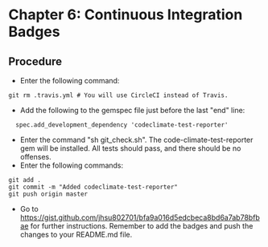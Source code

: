 # Chapter 6: Continuous Integration Badges

## Procedure
* Enter the following command:
```
git rm .travis.yml # You will use CircleCI instead of Travis.
```
* Add the following to the gemspec file just before the last "end" line:
```
  spec.add_development_dependency 'codeclimate-test-reporter'
```
* Enter the command "sh git_check.sh".  The code-climate-test-reporter gem will be installed.  All tests should pass, and there should be no offenses.
* Enter the following commands:
```
git add .
git commit -m "Added codeclimate-test-reporter"
git push origin master
```
* Go to https://gist.github.com/jhsu802701/bfa9a016d5edcbeca8bd6a7ab78bfbae for further instructions.  Remember to add the badges and push the changes to your README.md file.

